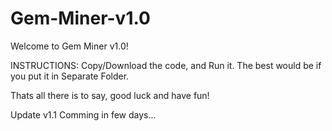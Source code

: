 # Gem-Miner-v1.0

Welcome to Gem Miner v1.0!

INSTRUCTIONS:
Copy/Download the code, and Run it. The best would be if you put it in Separate Folder.

Thats all there is to say, good luck and have fun!



Update v1.1 Comming in few days...
